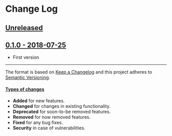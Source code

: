 # Change Log

## [Unreleased](https://github.com/alonrbar/peppermint-router/tree/develop)



## [0.1.0 - 2018-07-25](https://github.com/alonrbar/peppermint-router/tree/v0.1.0)

- First version

---

The format is based on [Keep a Changelog](http://keepachangelog.com/) and this project adheres to [Semantic Versioning](http://semver.org/).

#### [Types of changes](http://keepachangelog.com)

- **Added** for new features.
- **Changed** for changes in existing functionality.
- **Deprecated** for soon-to-be removed features.
- **Removed** for now removed features.
- **Fixed** for any bug fixes.
- **Security** in case of vulnerabilities.
